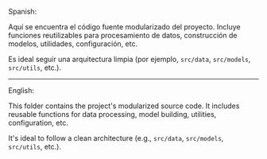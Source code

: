 Spanish: 

Aquí se encuentra el código fuente modularizado del proyecto. Incluye funciones reutilizables para procesamiento de datos, construcción de modelos, utilidades, configuración, etc.

Es ideal seguir una arquitectura limpia (por ejemplo, `src/data`, `src/models`, `src/utils`, etc.).

---------------------------------------------------------------------------

English: 

This folder contains the project's modularized source code. It includes reusable functions for data processing, model building, utilities, configuration, etc.

It's ideal to follow a clean architecture (e.g., `src/data`, `src/models`, `src/utils`, etc.).